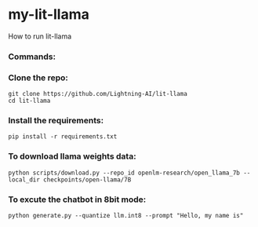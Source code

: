 # my-lit-llama
How to run lit-llama

### Commands:

### Clone the repo:

```
git clone https://github.com/Lightning-AI/lit-llama
cd lit-llama
```
### Install the requirements:

```
pip install -r requirements.txt
```

### To download llama weights data:

```
python scripts/download.py --repo_id openlm-research/open_llama_7b --local_dir checkpoints/open-llama/7B
```
### To excute the chatbot in 8bit mode:

```
python generate.py --quantize llm.int8 --prompt "Hello, my name is"
```
